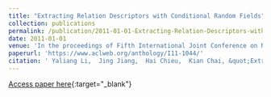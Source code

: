 ```yaml
---
title: "Extracting Relation Descriptors with Conditional Random Fields"
collection: publications
permalink: /publication/2011-01-01-Extracting-Relation-Descriptors-with-Conditional-Random-Fields
date: 2011-01-01
venue: 'In the proceedings of Fifth International Joint Conference on Natural Language Processing, IJCNLP 2011, Chiang Mai, Thailand, November 8-13, 2011'
paperurl: 'https://www.aclweb.org/anthology/I11-1044/'
citation: ' Yaliang Li,  Jing Jiang,  Hai Chieu,  Kian Chai, &quot;Extracting Relation Descriptors with Conditional Random Fields.&quot; In the proceedings of Fifth International Joint Conference on Natural Language Processing, IJCNLP 2011, Chiang Mai, Thailand, November 8-13, 2011, 2011.'
---
```

[Access paper here](https://www.aclweb.org/anthology/I11-1044/){:target="_blank"}

